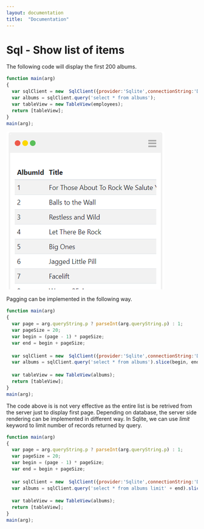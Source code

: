 ```yaml
---
layout: documentation
title:  "Documentation"
---
```


# Sql - Show list of items

The following code will display the first 200 albums.

```javascript
function main(arg)
{
  var sqlClient = new  SqlClient({provider:'Sqlite',connectionString:'Data Source=chinook.db;'});
  var albums = sqlClient.query('select * from albums');
  var tableView = new TableView(employees);
  return [tableView];
}
main(arg);
```
![Sql - Show List Of Items](images/Sql_ShowListOfItems.PNG)


Pagging can be implemented in the following way. 

```javascript
function main(arg)
{
  var page = arg.queryString.p ? parseInt(arg.queryString.p) : 1;
  var pageSize = 20;
  var begin = (page - 1) * pageSize;
  var end = begin + pageSize;
  
  var sqlClient = new  SqlClient({provider:'Sqlite',connectionString:'Data Source=chinook.db;'});
  var albums = sqlClient.query('select * from albums').slice(begin, end);
  
  var tableView = new TableView(albums);
  return [tableView];
}
main(arg);
```

The code above is is not very effective as the entire list is be retrived from the server just to display first page. Depending on database, the server side rendering can be implemented in different way. In Sqlite, we can use *limit* keyword to limit number of records returned by query.

```javascript
function main(arg)
{
  var page = arg.queryString.p ? parseInt(arg.queryString.p) : 1;
  var pageSize = 20;
  var begin = (page - 1) * pageSize;
  var end = begin + pageSize;
  
  var sqlClient = new  SqlClient({provider:'Sqlite',connectionString:'Data Source=chinook.db;'});
  var albums = sqlClient.query('select * from albums limit' + end).slice(begin, end);
  
  var tableView = new TableView(albums);
  return [tableView];
}
main(arg);
```
